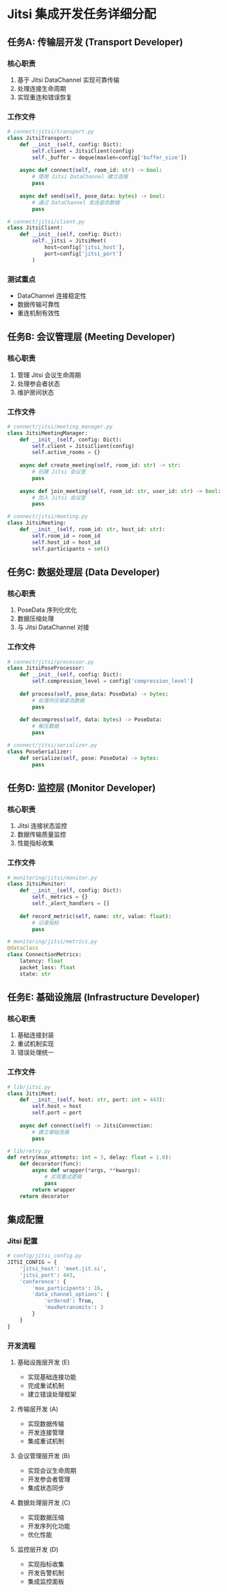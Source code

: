 # Jitsi 集成开发任务详细分配

## 任务A: 传输层开发 (Transport Developer)

### 核心职责
1. 基于 Jitsi DataChannel 实现可靠传输
2. 处理连接生命周期
3. 实现重连和错误恢复

### 工作文件
```python
# connect/jitsi/transport.py
class JitsiTransport:
    def __init__(self, config: Dict):
        self.client = JitsiClient(config)
        self._buffer = deque(maxlen=config['buffer_size'])
        
    async def connect(self, room_id: str) -> bool:
        # 使用 Jitsi DataChannel 建立连接
        pass
        
    async def send(self, pose_data: bytes) -> bool:
        # 通过 DataChannel 发送姿态数据
        pass

# connect/jitsi/client.py
class JitsiClient:
    def __init__(self, config: Dict):
        self._jitsi = JitsiMeet(
            host=config['jitsi_host'],
            port=config['jitsi_port']
        )
```

### 测试重点
- DataChannel 连接稳定性
- 数据传输可靠性
- 重连机制有效性

## 任务B: 会议管理层 (Meeting Developer)

### 核心职责
1. 管理 Jitsi 会议生命周期
2. 处理参会者状态
3. 维护房间状态

### 工作文件
```python
# connect/jitsi/meeting_manager.py
class JitsiMeetingManager:
    def __init__(self, config: Dict):
        self.client = JitsiClient(config)
        self.active_rooms = {}
        
    async def create_meeting(self, room_id: str) -> str:
        # 创建 Jitsi 会议室
        pass
        
    async def join_meeting(self, room_id: str, user_id: str) -> bool:
        # 加入 Jitsi 会议室
        pass

# connect/jitsi/meeting.py
class JitsiMeeting:
    def __init__(self, room_id: str, host_id: str):
        self.room_id = room_id
        self.host_id = host_id
        self.participants = set()
```

## 任务C: 数据处理层 (Data Developer)

### 核心职责
1. PoseData 序列化优化
2. 数据压缩处理
3. 与 Jitsi DataChannel 对接

### 工作文件
```python
# connect/jitsi/processor.py
class JitsiPoseProcessor:
    def __init__(self, config: Dict):
        self.compression_level = config['compression_level']
        
    def process(self, pose_data: PoseData) -> bytes:
        # 处理并压缩姿态数据
        pass
        
    def decompress(self, data: bytes) -> PoseData:
        # 解压数据
        pass

# connect/jitsi/serializer.py
class PoseSerializer:
    def serialize(self, pose: PoseData) -> bytes:
        pass
```

## 任务D: 监控层 (Monitor Developer)

### 核心职责
1. Jitsi 连接状态监控
2. 数据传输质量监控
3. 性能指标收集

### 工作文件
```python
# monitoring/jitsi/monitor.py
class JitsiMonitor:
    def __init__(self, config: Dict):
        self._metrics = {}
        self._alert_handlers = []
        
    def record_metric(self, name: str, value: float):
        # 记录指标
        pass

# monitoring/jitsi/metrics.py
@dataclass
class ConnectionMetrics:
    latency: float
    packet_loss: float
    state: str
```

## 任务E: 基础设施层 (Infrastructure Developer)

### 核心职责
1. 基础连接封装
2. 重试机制实现
3. 错误处理统一

### 工作文件
```python
# lib/jitsi.py
class JitsiMeet:
    def __init__(self, host: str, port: int = 443):
        self.host = host
        self.port = port
        
    async def connect(self) -> JitsiConnection:
        # 建立基础连接
        pass

# lib/retry.py
def retry(max_attempts: int = 3, delay: float = 1.0):
    def decorator(func):
        async def wrapper(*args, **kwargs):
            # 实现重试逻辑
            pass
        return wrapper
    return decorator
```

## 集成配置

### Jitsi 配置
```python
# config/jitsi_config.py
JITSI_CONFIG = {
    'jitsi_host': 'meet.jit.si',
    'jitsi_port': 443,
    'conference': {
        'max_participants': 16,
        'data_channel_options': {
            'ordered': True,
            'maxRetransmits': 3
        }
    }
}
```

### 开发流程

1. 基础设施层开发 (E)
   - 实现基础连接功能
   - 完成重试机制
   - 建立错误处理框架

2. 传输层开发 (A)
   - 实现数据传输
   - 开发连接管理
   - 集成重试机制

3. 会议管理层开发 (B)
   - 实现会议生命周期
   - 开发参会者管理
   - 集成状态同步

4. 数据处理层开发 (C)
   - 实现数据压缩
   - 开发序列化功能
   - 优化性能

5. 监控层开发 (D)
   - 实现指标收集
   - 开发告警机制
   - 集成监控面板 